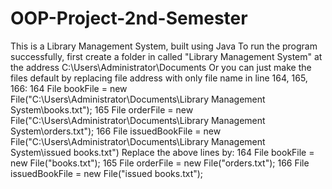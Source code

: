 # OOP-Project-2nd-Semester
This is a Library Management System, built using Java
To run the program successfully, first create a folder in called "Library Management System" at the address C:\\Users\\Administrator\\Documents
Or you can just make the files default by replacing file address with only file name in line  164, 165, 166:
            164    File bookFile = new File("C:\\Users\\Administrator\\Documents\\Library Management System\\books.txt");
            165    File orderFile = new File("C:\\Users\\Administrator\\Documents\\Library Management System\\orders.txt");
            166    File issuedBookFile = new File("C:\\Users\\Administrator\\Documents\\Library Management System\\issued books.txt")
 Replace the above lines by:
            164    File bookFile = new File("books.txt");
            165    File orderFile = new File("orders.txt");
            166    File issuedBookFile = new File("issued books.txt");

